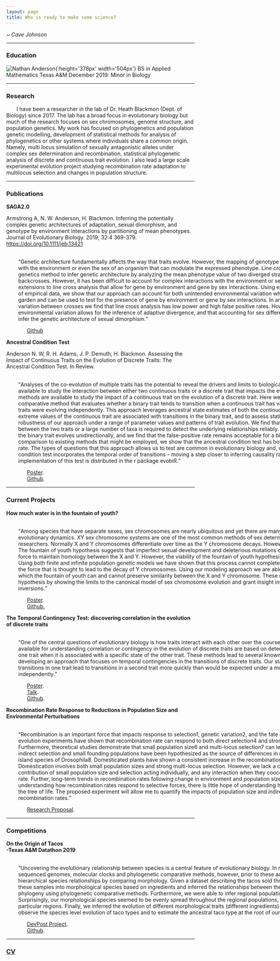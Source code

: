 ```yaml
---
layout: page
title: Who is ready to make some science?
---
```

~ *Cave Johnson*

<hr color = '#fff'> 

### Education
![Nathan Anderson](pic.jpg){:height='378px' width='504px'}
BS in Applied Mathematics Texas A&M December 2019: 
Minor in Biology
<hr color = '#fff'>

### Research

&nbsp;&nbsp;&nbsp;&nbsp;&nbsp;&nbsp; I have been a researcher in the lab of Dr. Heath Blackmon (Dept. of Biology) since 2017. The lab has a broad focus in evolutionary biology but much of the research focuses on sex chromosomes, genome structure, and population genetics. My work has focused on phylogenetics and population genetic modelling, development of statistical methods for analysis of phylogenetics or other systems where individuals share a common origin. Namely, multi locus simulation of sexually antagonistic alleles under complex sex determination and recombination, statistical phylogenetic analysis of discrete and continuous trait evolution. I also lead a large scale experimental evolution project studying recombination rate adaptation to multilocus selection and changes in population structure. 

<hr color = '#fff'>

### Publications

**SAGA2.0** 

Armstrong A, N. W. Anderson, H. Blackmon. Inferring the potentially complex genetic architectures of adaptation, sexual dimorphism, and genotype by environment interactions by partitioning of mean phenotypes. Journal of Evolutionary Biology. 2019; 32:4 369-379. <https://doi.org/10.1111/jeb.13421>

&nbsp;&nbsp;&nbsp;&nbsp;&nbsp;&nbsp;<q style='display:inline-block; width:1000px; margin-left: 32px'>Genetic architecture fundamentally affects the way that traits evolve. However, the mapping of genotype to phenotype includes complex interactions with the environment or even the sex of an organism that can modulate the expressed phenotype. Line cross analysis is a powerful quantitative genetics method to infer genetic architecture by analyzing the mean phenotype value of two diverged strains and a series of subsequent crosses and backcrosses. However, it has been difficult to account for complex interactions with the environment or sex within this framework. We have developed extensions to line cross analysis that allow for gene by environment and gene by sex interactions. Using extensive simulations studies and reanalysis of empirical data, we show that our approach can account for both unintended environmental variation when crosses cannot be reared in a common garden and can be used to test for the presence of gene by environment or gene by sex interactions. In analyses that fail to account for environmental variation between crosses we find that line cross analysis has low power and high false positive rates. However, we illustrate that accounting for environmental variation allows for the inference of adaptive divergence, and that accounting for sex differences in phenotypes allows practitioners to infer the genetic architecture of sexual dimorphism.</q> 

&nbsp;&nbsp;&nbsp;&nbsp;&nbsp;&nbsp;&nbsp;&nbsp;&nbsp;&nbsp;&nbsp;&nbsp;&nbsp;&nbsp;[Github](https://github.com/coleoguy/SAGA2)

**Ancestral Condition Test**

Anderson N. W, R. H. Adams, J. P. Demuth, H. Blackmon. Assessing the Impact of Continuous Traits on the Evolution of Discrete Traits: The Ancestral Condition Test. In Review.

&nbsp;&nbsp;&nbsp;&nbsp;&nbsp;&nbsp;<q style='display:inline-block; width:1000px; margin-left: 32px'>Analyses of the co-evolution of multiple traits has the potential to reveal the drivers and limits to biological evolution. A variety of methods are available to study the interaction between either two continuous traits or a discrete trait that impacts the evolution of a continuous trait. However, few methods are available to study the impact of a continuous trait on the evolution of a discrete trait. Here we present the ancestral condition test, a new comparative method that evaluates whether a binary trait tends to transition when a continuous trait has values more extreme than expected if both traits were evolving independently. This approach leverages ancestral state estimates of both the continuous and the binary trait to test whether extreme values of the continuous trait are associated with transitions in the binary trait, and to assess statistical significance.  We explore the robustness of our approach under a range of parameter values and patterns of trait evolution. We find that either a relatively strong contingency between the two traits or a large number of taxa is required to detect the underlying relationships reliably. Statistical power of the test is highest when the binary trait evolves unidirectionally, and we find that the false-positive rate remains acceptable for a bidirectionally evolving binary trait. In comparison to existing methods that might be employed, we show that the ancestral condition test has both higher power and a lower false-positive rate. The types of questions that this approach allows us to test are common in evolutionary biology and, unlike existing methods, the ancestral condition test incorporates the temporal order of transitions – moving a step closer to inferring causality rather than merely identifying correlation. An implementation of this test is distributed in the r package evobiR.
 
&nbsp;&nbsp;&nbsp;&nbsp;&nbsp;&nbsp;&nbsp;&nbsp;&nbsp;&nbsp;&nbsp;&nbsp;&nbsp;&nbsp;[Poster](https://drive.google.com/open?id=1xWjilhFZ34JdqAH0Sq6QrtmwTxlXyfsW). <br> 
&nbsp;&nbsp;&nbsp;&nbsp;&nbsp;&nbsp;&nbsp;&nbsp;&nbsp;&nbsp;&nbsp;&nbsp;&nbsp;&nbsp;[Github](https://github.com/NW-Anderson/Ancestral-Condition-Test).&nbsp;&nbsp;&nbsp;&nbsp;&nbsp;&nbsp;&nbsp;&nbsp;

<hr color = '#fff'>

### Current Projects

**How much water is in the fountain of youth?** 

&nbsp;&nbsp;&nbsp;&nbsp;&nbsp;&nbsp;<q style='display:inline-block; width:1000px; margin-left: 32px'>Among species that have separate sexes, sex chromosomes are nearly ubiquitous and yet there are many unanswered question with regard to their evolutionary dynamics. XY sex chromosome systems are one of the most common methods of sex determination and have long interested researchers. Normally X and Y chromosomes differentiate over time as the Y chromosome decays. However, not all species experience this Y decay. The fountain of youth hypothesis suggests that imperfect sexual development and deleterious mutations on Y chromosomes may act together as a force to maintain homology between the X and Y. However, the viability of the fountain of youth hypothesis has not been well explored mathematically. Using both finite and infinite population genetic models we have shown that this process cannot completely eliminate sexually antagonistic selection – the force that is thought to lead to the decay of Y chromosomes. Using our modeling approach we are able to determine the parameter space under which the fountain of youth can and cannot preserve similarity between the X and Y chromosome. These results appear to support fountain of youth hypothesis by showing the limits to the canonical model of sex chromosome evolution and grant insight into the fitness effect of sex chromosome inversions.</q>

&nbsp;&nbsp;&nbsp;&nbsp;&nbsp;&nbsp;&nbsp;&nbsp;&nbsp;&nbsp;&nbsp;&nbsp;&nbsp;&nbsp;[Poster](https://drive.google.com/file/d/1z3TgDcqhsfpzkswb43SNzQeYvo4kCNtR/view?usp=sharing). <br> &nbsp;&nbsp;&nbsp;&nbsp;&nbsp;&nbsp;&nbsp;&nbsp;&nbsp;&nbsp;&nbsp;&nbsp;&nbsp;&nbsp;[Github.](https://github.com/NW-Anderson/FOY)

**The Temporal Contingency Test: discovering correlation in the evolution of discrete traits**

&nbsp;&nbsp;&nbsp;&nbsp;&nbsp;&nbsp;<q style='display:inline-block; width:1000px; margin-left: 32px'>One of the central questions of evolutionary biology is how traits interact with each other over the course of evolution.  However, most of the methods available for understanding correlation or contingency in the evolution of discrete traits are based on detecting differences in the rate of transitions in one trait when it is associated with a specific state of the other trait.  These methods lead to several known problems.  We solve these problems by developing an approach that focuses on temporal contingencies in the transitions of discrete traits.  Our statistical approach can determine whether transitions in one trait lead to transitions in a second trait more quickly than would be expected under a model where the two traits evolve independently.</q>

&nbsp;&nbsp;&nbsp;&nbsp;&nbsp;&nbsp;&nbsp;&nbsp;&nbsp;&nbsp;&nbsp;&nbsp;&nbsp;&nbsp;[Poster](https://docs.google.com/presentation/d/1pk9tAbmJ4eOlU8Y5A-5d2FPTz_BxWOH-tNLFeFKgdCU/edit?usp=sharing). <br> &nbsp;&nbsp;&nbsp;&nbsp;&nbsp;&nbsp;&nbsp;&nbsp;&nbsp;&nbsp;&nbsp;&nbsp;&nbsp;&nbsp;[Talk](https://docs.google.com/presentation/d/1Pwcj7orPf9Db11KuQuzQ_T8qJb2X_6rngYaSdsLDUtE/edit?usp=sharing). <br> &nbsp;&nbsp;&nbsp;&nbsp;&nbsp;&nbsp;&nbsp;&nbsp;&nbsp;&nbsp;&nbsp;&nbsp;&nbsp;&nbsp;[Github](https://github.com/NW-Anderson/TempCorr).

**Recombination Rate Response to Reductions in Population Size and Environmental Perturbations**

&nbsp;&nbsp;&nbsp;&nbsp;&nbsp;&nbsp;<q style='display:inline-block; width:1000px; margin-left: 32px'>Recombination is an important force that impacts response to selection1, genetic variation2, and the fate of introgressed genes3. Experimental evolution experiments have shown that recombination rate can respond to both direct selection4 and strong selection on unrelated traits5. Furthermore, theoretical studies demonstrate that small population size6 and multi-locus selection7 can lead to increased recombination rate. Indeed, indirect selection and small founding populations have been hypothesized as the source of differences in recombination rate between closely related island species of Drosophila8. Domesticated plants have shown a consistent increase in the recombination rate compared to their wild proginators9. Domestication involves both small population sizes and strong multi-locus selection. However, we lack a clear understanding of the respective contribution of small population size and selection acting individually, and any interaction when they cooccur, to observed increases in recombination rate. Further, long-term trends in recombination rates following change in environment and population size have yet to be empirically explored. Without understanding how recombination rates respond to selective forces, there is little hope of understanding how and why recombination rates vary across the tree of life.  The proposed experiment will allow me to quantify the impacts of population size and indirect selection on the evolution of recombination rates.</q>

&nbsp;&nbsp;&nbsp;&nbsp;&nbsp;&nbsp;&nbsp;&nbsp;&nbsp;&nbsp;&nbsp;&nbsp;&nbsp;&nbsp;[Research Proposal](https://drive.google.com/file/d/1yZTOS62rn3B-kXRfiIHdc7JbmgR205FM/view?usp=sharing). 

<hr color = '#fff'>

### Competitions

**On the Origin of Tacos** <br>
**-Texas A&M Datathon 2019**

&nbsp;&nbsp;&nbsp;&nbsp;&nbsp;&nbsp;<q style='display:inline-block; width:1000px; margin-left: 32px'>Uncovering the evolutionary relationship between species is a central feature of evolutionary biology. In recent years, this work has been done using sequenced genomes, molecular clocks and phylogenetic comparative methods, however, prior to these advances researchers uncovered the hierarchical species relationships by comparing morphology. Given a dataset describing the tacos sold throughout the United States, we clustered these samples into morphological species based on ingredients and inferred the relationships between these species by constructing a morphological phylogeny using phylogenetic comparative methods. Furthermore, we were able to infer regional populations of our tacos using a kmeans clustering. Surprisingly, our morphological species seemed to be evenly spread throughout the regional populations, and certain species were not favored in any particular regions. Finally, we inferred the evolution of different morphological traits (different ingredients) along our phylogeny and were able to observe the species level evolution of taco types and to estimate the ancestral taco type at the root of our phylogenetic tree.</q>

&nbsp;&nbsp;&nbsp;&nbsp;&nbsp;&nbsp;&nbsp;&nbsp;&nbsp;&nbsp;&nbsp;&nbsp;&nbsp;&nbsp;[DevPost Project](https://devpost.com/software/on-the-origins-of-tacos?ref_content=contribution-prompt&ref_feature=engagement&ref_medium=email&utm_campaign=contribution-prompt&utm_content=contribution_reminder&utm_medium=email&utm_source=transactional#app-team). <br> &nbsp;&nbsp;&nbsp;&nbsp;&nbsp;&nbsp;&nbsp;&nbsp;&nbsp;&nbsp;&nbsp;&nbsp;&nbsp;&nbsp;[Github](https://github.com/MichelleJonika/datathon2019/tree/master/goldmansachs/final).

<hr color = '#fff'>

### [CV](https://docs.google.com/document/d/1x__x_N1p2K2cdQtj4fG9xxhNSBCTvy_BpAZppW_HBHY/edit?usp=sharing)


